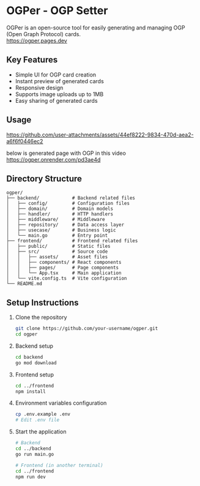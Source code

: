 # OGPer - OGP Setter

OGPer is an open-source tool for easily generating and managing OGP (Open Graph Protocol) cards.   
https://ogper.pages.dev


## Key Features

- Simple UI for OGP card creation
- Instant preview of generated cards
- Responsive design
- Supports image uploads up to 1MB
- Easy sharing of generated cards

## Usage

https://github.com/user-attachments/assets/44ef8222-9834-470d-aea2-a6f6f0446ec2

below is generated page with OGP in this video   
https://ogper.onrender.com/pd3ae4d

## Directory Structure

```
ogper/
├── backend/            # Backend related files
│   ├── config/         # Configuration files
│   ├── domain/         # Domain models
│   ├── handler/        # HTTP handlers
│   ├── middleware/     # Middleware
│   ├── repository/     # Data access layer
│   ├── usecase/        # Business logic
│   └── main.go         # Entry point
├── frontend/           # Frontend related files
│   ├── public/         # Static files
│   ├── src/            # Source code
│   │   ├── assets/     # Asset files
│   │   ├── components/ # React components
│   │   ├── pages/      # Page components
│   │   └── App.tsx     # Main application
│   └── vite.config.ts  # Vite configuration
└── README.md
```

## Setup Instructions

1. Clone the repository
   ```bash
   git clone https://github.com/your-username/ogper.git
   cd ogper
   ```

2. Backend setup
   ```bash
   cd backend
   go mod download
   ```

3. Frontend setup
   ```bash
   cd ../frontend
   npm install
   ```

4. Environment variables configuration
   ```bash
   cp .env.example .env
   # Edit .env file
   ```

5. Start the application
   ```bash
   # Backend
   cd ../backend
   go run main.go

   # Frontend (in another terminal)
   cd ../frontend
   npm run dev
   ```
